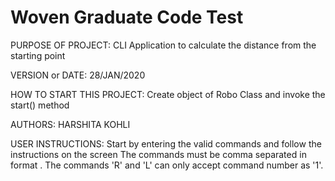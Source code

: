 # Woven Graduate Code Test

PURPOSE OF PROJECT: CLI Application to calculate the distance from the starting point

VERSION or DATE: 28/JAN/2020

HOW TO START THIS PROJECT: Create object of Robo Class and invoke the start() method

AUTHORS: HARSHITA KOHLI

USER INSTRUCTIONS: Start by entering the valid commands and follow the instructions on the screen
                   The commands must be comma separated in format <command><number>.
                   The commands 'R' and 'L' can only accept command number as '1'.
